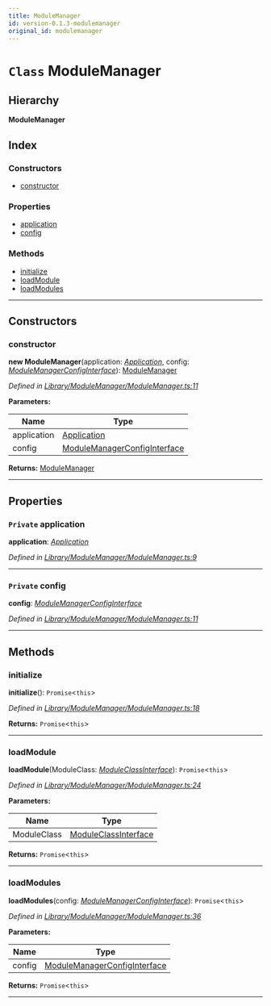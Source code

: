 ```yaml
---
title: ModuleManager
id: version-0.1.3-modulemanager
original_id: modulemanager
---
```


# `Class` ModuleManager

## Hierarchy

**ModuleManager**

## Index

### Constructors

* [constructor](modulemanager#constructor)

### Properties

* [application](modulemanager#application)
* [config](modulemanager#config)

### Methods

* [initialize](modulemanager#initialize)
* [loadModule](modulemanager#loadmodule)
* [loadModules](modulemanager#loadmodules)

---

## Constructors

<a id="constructor"></a>

###  constructor

**new ModuleManager**(application: *[Application](application)*, config: *[ModuleManagerConfigInterface](../interfaces/modulemanagerconfiginterface)*): [ModuleManager](modulemanager)

*Defined in [Library/ModuleManager/ModuleManager.ts:11](https://github.com/SpoonX/stix/blob/5cf82e7/src/Library/ModuleManager/ModuleManager.ts#L11)*

**Parameters:**

| Name | Type |
| ------ | ------ |
| application | [Application](application) |
| config | [ModuleManagerConfigInterface](../interfaces/modulemanagerconfiginterface) |

**Returns:** [ModuleManager](modulemanager)

___

## Properties

<a id="application"></a>

### `Private` application

**application**: *[Application](application)*

*Defined in [Library/ModuleManager/ModuleManager.ts:9](https://github.com/SpoonX/stix/blob/5cf82e7/src/Library/ModuleManager/ModuleManager.ts#L9)*

___
<a id="config"></a>

### `Private` config

**config**: *[ModuleManagerConfigInterface](../interfaces/modulemanagerconfiginterface)*

*Defined in [Library/ModuleManager/ModuleManager.ts:11](https://github.com/SpoonX/stix/blob/5cf82e7/src/Library/ModuleManager/ModuleManager.ts#L11)*

___

## Methods

<a id="initialize"></a>

###  initialize

**initialize**(): `Promise`<`this`>

*Defined in [Library/ModuleManager/ModuleManager.ts:18](https://github.com/SpoonX/stix/blob/5cf82e7/src/Library/ModuleManager/ModuleManager.ts#L18)*

**Returns:** `Promise`<`this`>

___
<a id="loadmodule"></a>

###  loadModule

**loadModule**(ModuleClass: *[ModuleClassInterface](../interfaces/moduleclassinterface)*): `Promise`<`this`>

*Defined in [Library/ModuleManager/ModuleManager.ts:24](https://github.com/SpoonX/stix/blob/5cf82e7/src/Library/ModuleManager/ModuleManager.ts#L24)*

**Parameters:**

| Name | Type |
| ------ | ------ |
| ModuleClass | [ModuleClassInterface](../interfaces/moduleclassinterface) |

**Returns:** `Promise`<`this`>

___
<a id="loadmodules"></a>

###  loadModules

**loadModules**(config: *[ModuleManagerConfigInterface](../interfaces/modulemanagerconfiginterface)*): `Promise`<`this`>

*Defined in [Library/ModuleManager/ModuleManager.ts:36](https://github.com/SpoonX/stix/blob/5cf82e7/src/Library/ModuleManager/ModuleManager.ts#L36)*

**Parameters:**

| Name | Type |
| ------ | ------ |
| config | [ModuleManagerConfigInterface](../interfaces/modulemanagerconfiginterface) |

**Returns:** `Promise`<`this`>

___

